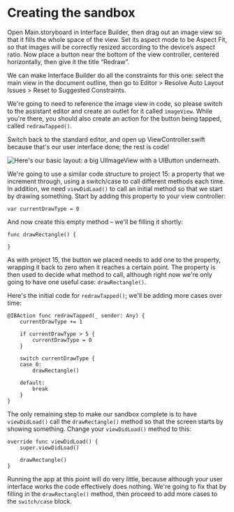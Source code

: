 # Creating the sandbox

<!-- YOUTUBE: _Z-KrWJrv1c -->

Open Main.storyboard in Interface Builder, then drag out an image view so that it fills the whole space of the view. Set its aspect mode to be Aspect Fit, so that images will be correctly resized according to the device’s aspect ratio. Now place a button near the bottom of the view controller, centered horizontally, then give it the title “Redraw”.

We can make Interface Builder do all the constraints for this one: select the main view in the document outline, then go to Editor > Resolve Auto Layout Issues > Reset to Suggested Constraints.

We're going to need to reference the image view in code, so please switch to the assistant editor and create an outlet for it called `imageView`. While you're there, you should also create an action for the button being tapped, called `redrawTapped()`.

Switch back to the standard editor, and open up ViewController.swift because that's our user interface done; the rest is code!

![Here's our basic layout: a big UIImageView with a UIButton underneath.](27-1.png)

We're going to use a similar code structure to project 15: a property that we increment through, using a switch/case to call different methods each time. In addition, we need `viewDidLoad()` to call an initial method so that we start by drawing something. Start by adding this property to your view controller:

    var currentDrawType = 0

And now create this empty method – we'll be filling it shortly:

    func drawRectangle() {

    }

As with project 15, the button we placed needs to add one to the property, wrapping it back to zero when it reaches a certain point. The property is then used to decide what method to call, although right now we're only going to have one useful case: `drawRectangle()`.

Here's the initial code for `redrawTapped()`; we'll be adding more cases over time:

    @IBAction func redrawTapped(_ sender: Any) {
        currentDrawType += 1

        if currentDrawType > 5 {
            currentDrawType = 0
        }

        switch currentDrawType {
        case 0:
            drawRectangle()

        default:
            break
        }
    }

The only remaining step to make our sandbox complete is to have `viewDidLoad()` call the `drawRectangle()` method so that the screen starts by showing something. Change your `viewDidLoad()` method to this:

    override func viewDidLoad() {
        super.viewDidLoad()

        drawRectangle()
    }

Running the app at this point will do very little, because although your user interface works the code effectively does nothing. We're going to fix that by filling in the `drawRectangle()` method, then proceed to add more cases to the `switch/case` block.
